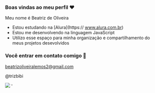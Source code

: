 ### Boas vindas ao meu perfil ❤️

Meu nome é Beatriz de Oliveira 

- Estou estudando na [Alura](https:// www.alura.com.br)
- Estou me desenvolvendo na linguagem JavaScript
- Utilizo esse espaço para minha organização e compartilhamento do meus projetos desevolvidos 

### Você entrar em contato comigo 📧

beatrizoliveiralemos2@gmail.com

@trizbibi 

![](https://tenor.com/ODdU.gif)  '
